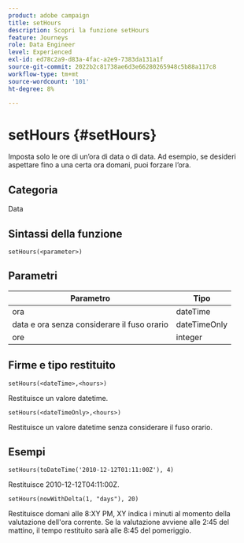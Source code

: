 ```yaml
---
product: adobe campaign
title: setHours
description: Scopri la funzione setHours
feature: Journeys
role: Data Engineer
level: Experienced
exl-id: ed78c2a9-d83a-4fac-a2e9-7383da131a1f
source-git-commit: 2022b2c81738ae6d3e66280265948c5b88a117c8
workflow-type: tm+mt
source-wordcount: '101'
ht-degree: 8%

---
```


# setHours {#setHours}

Imposta solo le ore di un’ora di data o di data. Ad esempio, se desideri aspettare fino a una certa ora domani, puoi forzare l’ora.

## Categoria

Data

## Sintassi della funzione

`setHours(<parameter>)`

## Parametri

| Parametro | Tipo |
|--- |--- |
| ora | dateTime |
| data e ora senza considerare il fuso orario | dateTimeOnly |
| ore | integer |

## Firme e tipo restituito

`setHours(<dateTime>,<hours>)`

Restituisce un valore datetime.

`setHours(<dateTimeOnly>,<hours>)`

Restituisce un valore datetime senza considerare il fuso orario.

## Esempi

`setHours(toDateTime('2010-12-12T01:11:00Z'), 4)`

Restituisce 2010-12-12T04:11:00Z.

`setHours(nowWithDelta(1, "days"), 20)`

Restituisce domani alle 8:XY PM, XY indica i minuti al momento della valutazione dell&#39;ora corrente. Se la valutazione avviene alle 2:45 del mattino, il tempo restituito sarà alle 8:45 del pomeriggio.
